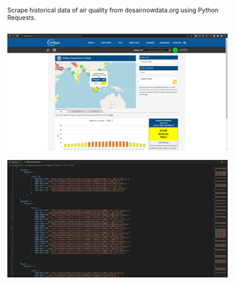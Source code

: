 Scrape historical data of air quality from dosairnowdata.org using Python Requests.

![Web source](web-source.PNG)
-----
![Scraping result](result-example.PNG)